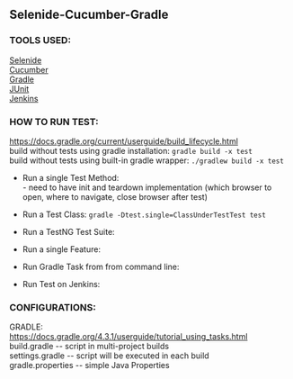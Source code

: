 ## Selenide-Cucumber-Gradle

### TOOLS USED:<br/>
[Selenide](https://github.com/codeborne/selenide)<br/>
[Cucumber](https://github.com/cucumber/cucumber)<br/>
[Gradle](https://github.com/gradle/gradle)<br/>
[JUnit](http://junit.org/junit5/docs/current/user-guide/)<br/>
[Jenkins](https://github.com/kohsuke/jenkins)<br/>

### HOW TO RUN TEST:<br/>
https://docs.gradle.org/current/userguide/build_lifecycle.html<br/>
build without tests using gradle installation: `gradle build -x test`<br/>
build without tests using built-in gradle wrapper: `./gradlew build -x test`<br/>

* Run a single Test Method:<br/>
        - need to have init and teardown implementation (which browser to open, where to navigate, close browser after test)

* Run a Test Class: `gradle -Dtest.single=ClassUnderTestTest test`<br/>

* Run a TestNG Test Suite:<br/>

* Run a single Feature:<br/>

* Run Gradle Task from from command line:<br/>

* Run Test on Jenkins:<br/>

### CONFIGURATIONS:
GRADLE:<br/>
https://docs.gradle.org/4.3.1/userguide/tutorial_using_tasks.html<br/>
build.gradle -- script in multi-project builds<br/>
settings.gradle -- script will be executed in each build<br/>
gradle.properties -- simple Java Properties<br/>




